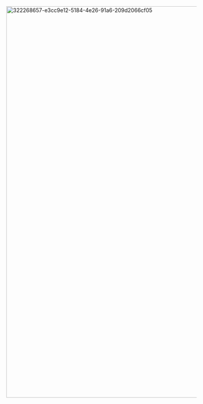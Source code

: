 <img width="1034" alt="322268657-e3cc9e12-5184-4e26-91a6-209d2066cf05" src="https://github.com/user-attachments/assets/f3a46f80-5be1-436d-ac08-2d9628b28a1a">
